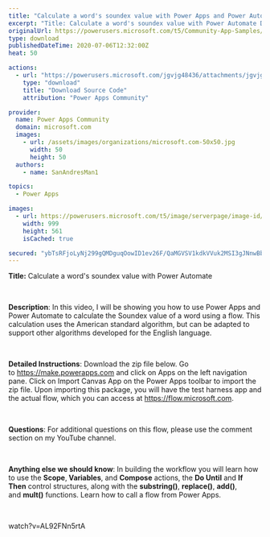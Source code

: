 ```yaml
---
title: "Calculate a word's soundex value with Power Apps and Power Automate"
excerpt: "Title: Calculate a word's soundex value with Power Automate Description : In this video, I will be showing you how to use Power Apps and Power"
originalUrl: https://powerusers.microsoft.com/t5/Community-App-Samples/Calculate-a-word-s-soundex-value-with-Power-Apps-and-Power/td-p/616853
type: download
publishedDateTime: 2020-07-06T12:32:00Z
heat: 50

actions:
  - url: "https://powerusers.microsoft.com/jgvjg48436/attachments/jgvjg48436/AppFeedbackGallery/562/1/Soundex%20Calc.msapp"
    type: "download"
    title: "Download Source Code"
    attribution: "Power Apps Community"

provider:
  name: Power Apps Community
  domain: microsoft.com
  images:
    - url: /assets/images/organizations/microsoft.com-50x50.jpg
      width: 50
      height: 50
  authors:
    - name: SanAndresMan1

topics:
  - Power Apps

images:
  - url: https://powerusers.microsoft.com/t5/image/serverpage/image-id/157963i1E9913BBB5BBBFAA/image-size/large?v=1.0&px=999
    width: 999
    height: 561
    isCached: true

secured: "ybTsRFjoLyNj299gQMDguqOowID1ev26F/QaMGVSV1kdkVVuk2MSI3gJNnwBb5QiEY7FrJjA5A+cz9TvQzwBOnaj1bsa9ylz2yPTngiERpCi6snqnDRqJ87j0MFzerS0FxSh3+NKRjgxu8eRyuf1qJkBJ1WbdGXvCUNzPkoFBy3p37aCCYZgJ7clQWWrJzjzCVS3178ds3v9f9TRa+/OulSbgajgKcidVYcSwQF/s6blvSbmoCGzYmIlkW/Py/ZLV2IWH4QKdhk4xya1laQcHaD/xoXH9XDB5Or2swTdXIcYyZwyiYXjQCQZvze6M6cg7K9lnu3GZ/sDmwyjMa9+bW2N4UfLY85Hr7VzzXN/hOhy0S3icYTPShnSgM6yK6OY4wyMiUgVAOysM0zt4c+zAwa/jn1j9f3rOtLg1tOs5JYPcodT7WJs6wDTXboCRyQ9;ekkz0H3tphgF49WYdmKU9Q=="
---
```

<p><strong>Title:</strong><span>&nbsp;</span>Calculate a word's soundex value with Power Automate</p><p>&nbsp;</p><p><strong>Description</strong>:<span>&nbsp;</span><span>In this video, I will be showing you how to use Power Apps and Power Automate to calculate the Soundex value of a word using a flow. This calculation uses the American standard algorithm, but can be adapted to support other algorithms developed for the English language</span><span>.</span></p><p>&nbsp;</p><p><strong>Detailed Instructions</strong>: Download the zip file below. Go to<span>&nbsp;</span><a href="https://make.powerapps.com/" target="_blank" rel="nofollow noopener noreferrer noopener noreferrer">https://make.powerapps.com</a>&nbsp;and click on Apps on the left navigation pane. Click on Import Canvas App on the Power Apps toolbar to import the zip file. Upon importing this package, you will have the test harness app and the actual flow, which you can access at<span>&nbsp;</span><a href="https://flow.microsoft.com/" target="_blank" rel="nofollow noopener noreferrer noopener noreferrer">https://flow.microsoft.com</a>.&nbsp;&nbsp;</p><p>&nbsp;</p><p><strong>Questions</strong>: For additional questions on this flow, please use the comment section on my YouTube channel.</p><p>&nbsp;</p><p><strong>Anything else we should know</strong>:<span>&nbsp;</span><span>In building the workflow you will learn how to use the&nbsp;<strong>Scope</strong>,<strong>&nbsp;Variables</strong>, and&nbsp;<strong>Compose</strong>&nbsp;actions, the&nbsp;<strong>Do Until</strong>&nbsp;and&nbsp;<strong>If Then</strong>&nbsp;control structures, along with the&nbsp;<strong>substring()</strong>,&nbsp;<strong>replace()</strong>,&nbsp;<strong>add()</strong>, and&nbsp;<strong>mult()</strong>&nbsp;functions. Learn how to call a flow from Power Apps.</span></p><p>&nbsp;</p><p><span class="videoUrl hidden">watch?v=AL92FNn5rtA</span></p>

